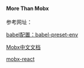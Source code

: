 #### More Than Mobx

参考网址：

[babel配置：babel-preset-env](https://www.npmjs.com/package/babel-preset-env)

[Mobx中文文档](https://cn.mobx.js.org)

[mobx-react](https://www.npmjs.com/package/mobx-react)